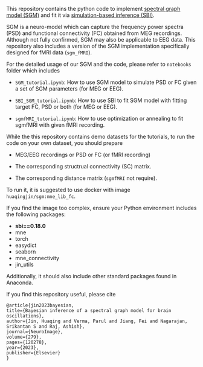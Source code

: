 This repository contains the python code to implement [spectral graph model (SGM)](https://www.sciencedirect.com/science/article/pii/S1053811922000490) and fit it via [simulation-based inference (SBI)](https://www.pnas.org/doi/abs/10.1073/pnas.1912789117). 


SGM is a neuro-model which can capture the frequency power spectra (PSD) and functional connectivity (FC) obtained from MEG recordings.
Although not fully confirmed, SGM may also be applicable to EEG data.
This repository also includes a version of the SGM implementation specifically designed for fMRI data (`sgm_fMRI`).

For the detailed usage of our SGM and the code, please refer to `notebooks` folder which includes

- `SGM_tutorial.ipynb`: How to use SGM model to simulate PSD or FC given a set of SGM parameters (for MEG or EEG).  

- `SBI_SGM_tutorial.ipynb`: How to use SBI to fit SGM model with fitting target FC, PSD or both (for MEG or EEG).

- `sgmfMRI_tutorial.ipynb`: How to use optimization or annealing to fit sgmfMRI with given fMRI recording. 

While the this repository contains demo datasets for the tutorials, 
to run the code on your own dataset, you should prepare

- MEG/EEG recordings or PSD or FC (or fMRI recording)

- The corresponding structrual connectivity (SC) matrix. 

- The corresponding distance matrix (`sgmfMRI` not require).



To run it, it is suggested to use docker with image `huaqingjin/sgm:mne_lib_fc`. 

If you find the image too complex, ensure your Python environment includes the following packages:

- **sbi==0.18.0**
- mne
- torch
- easydict
- seaborn
- mne_connectivity
- jin_utils

Additionally, it should also include other standard packages found in Anaconda.


If you find this repository useful, please cite 

```
@article{jin2023bayesian,
title={Bayesian inference of a spectral graph model for brain oscillations},
author={Jin, Huaqing and Verma, Parul and Jiang, Fei and Nagarajan, Srikantan S and Raj, Ashish},
journal={NeuroImage},
volume={279},
pages={120278},
year={2023},
publisher={Elsevier}
}
```
